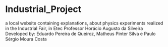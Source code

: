 # Industrial_Project
a local website containing explanations, about physics experiments realized in the Industrial Fair, in Etec Professor Horácio Augusto da Silveira
Developed by: Eduardo Pereira de Queiroz, Matheus Pinter Silva e Paulo Sérgio Moura Costa
